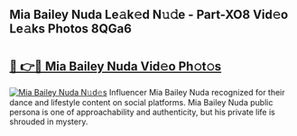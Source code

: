 ## Mia Bailey Nuda Le𝚊k𝚎d N𝚞𝚍e - Part-XO8 Vid𝚎o Le𝚊ks Photos 8QGa6

# <h2><a href="http://fbbx01.evod.top/?m=Mia+Bailey+Nuda">🔗 👉🔴 Mia Bailey Nuda Vid𝚎o Ph𝚘t𝚘s</a></h2>

[![Mia Bailey Nuda N𝚞d𝚎s](https://i.imgur.com/8V9OHl7.gif)](http://fbbx01.evod.top/?m=Mia+Bailey+Nuda)
Influencer Mia Bailey Nuda recognized for their dance and lifestyle content on social platforms. Mia Bailey Nuda public persona is one of approachability and authenticity, but his private life is shrouded in mystery. 
